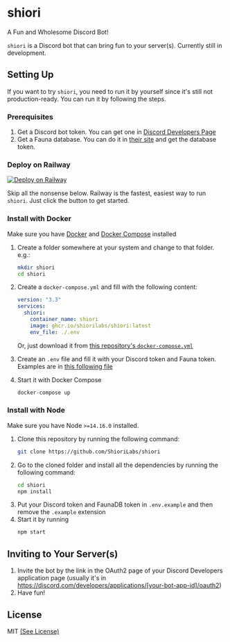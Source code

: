 # shiori
A Fun and Wholesome Discord Bot!

`shiori` is a Discord bot that can bring fun to your server(s). Currently still in development.

## Setting Up
If you want to try `shiori`, you need to run it by yourself since it's still not production-ready. You can run it by following the steps.

### Prerequisites
1. Get a Discord bot token. You can get one in [Discord Developers Page](https://discord.com/developers/applications)
2. Get a Fauna database. You can do it in [their site](https://fauna.com/) and get the database token.

### Deploy on Railway
[![Deploy on Railway](https://railway.app/button.svg)](https://railway.app/new/template?template=https%3A%2F%2Fgithub.com%2FShioriLabs%2Fshiori&envs=DISCORD_TOKEN%2CFAUNA_TOKEN&DISCORD_TOKENDesc=The+bot%27s+token&FAUNA_TOKENDesc=FaunaDB+token)

Skip all the nonsense below. Railway is the fastest, easiest way to run `shiori`. Just click the button to get started.



### Install with Docker
Make sure you have [Docker](https://www.docker.com/) and [Docker Compose](https://docs.docker.com/compose/) installed

1. Create a folder somewhere at your system and change to that folder. e.g.:
    ```sh
    mkdir shiori
    cd shiori
    ```

2. Create a `docker-compose.yml` and fill with the following content:
    ```yml
    version: "3.3"
    services:
      shiori:
        container_name: shiori
        image: ghcr.io/shiorilabs/shiori:latest
        env_file: ./.env
    ```
    Or, just download it from [this repository's `docker-compose.yml`](https://github.com/ShioriLabs/shiori/blob/master/docker-compose.yml)

3. Create an `.env` file and fill it with your Discord token and Fauna token. Examples are in [this following file](https://github.com/ShioriLabs/shiori/blob/master/.env.example)

4. Start it with Docker Compose
    ```sh
    docker-compose up
    ```

### Install with Node
Make sure you have Node `>=14.16.0` installed.

1. Clone this repository by running the following command:
    ```sh
    git clone https://github.com/ShioriLabs/shiori
    ```
2. Go to the cloned folder and install all the dependencies by running the following command:
    ```sh
    cd shiori
    npm install
    ```
3. Put your Discord token and FaunaDB token in `.env.example` and then remove the `.example` extension
4. Start it by running
    ```sh
    npm start
    ```

## Inviting to Your Server(s)
1. Invite the bot by the link in the OAuth2 page of your Discord Developers application page (usually it's in https://discord.com/developers/applications/[your-bot-app-id]/oauth2)
2. Have fun!

## License
MIT [(See License)](https://github.com/ShioriLabs/shiori/blob/master/LICENSE)
